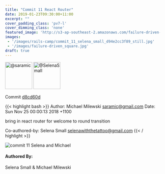 ```yaml
---
title: "Commit 11 React Router"
date: 2019-01-23T09:30:00+11:00
excerpt: ""
cover_padding_class: 'pv7-l'
cover_dimming_class: 'none'
featured_image: 'http://s3-ap-southeast-2.amazonaws.com/failure-driven-blog/railscamp-24-woodfield-hobart/commit_11_selena_small_d94e2cc3f89.gif'
images:
 - '/images/rails-camp/commit_11_selena_small_d94e2cc3f89_still.jpg'
 - '/images/failure-driven_square.jpg'
draft: true
---
```


<img alt="@saramic" src="//github.com/saramic.png" style="display: inline; width: 88px;" height="88" />
<img alt="@SelenaSmall" src="//github.com/SelenaSmall.png" style="display: inline; width: 88px;" height="88" />

Commit [d8cd60d](https://github.com/failure-driven/railscamp-search-term/commit/d8cd60d59c951bcb335cdc7dddc344ac80f282f5)

{{< highlight bash >}}
Author: Michael Milewski <saramic@gmail.com>
Date:   Sun Nov 25 00:00:13 2018 +1100

bring in react router for welcome to round transition

Co-authored-by: Selena Small <selenawiththetattoo@gmail.com>
{{< / highlight >}}

![commit 11 Selena and Michael](https://s3-ap-southeast-2.amazonaws.com/failure-driven-blog/railscamp-24-woodfield-hobart/commit_11_selena_small_d94e2cc3f89.gif)

#### Authored By:

Selena Small & Michael Milewski


